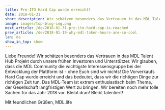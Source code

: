 ```yaml
---
title: Pre-ITO Hard Cap wurde erreicht!
date: 2018-01-31
short_description: Wir schätzen besonders das Vertrauen in das MDL Talent Hub Projekt.
image: images/top-blog-img.png
next_article: /de/2018-01-31-pre-ito-hard-cap-is-reached
prev_article: /de/2018-01-19-why-mdl-token-hours-are-so-cool
lan: de
show_in_top: show
---
```

Liebe Freunde! Wir schätzen besonders das Vertrauen in das MDL Talent Hub Projekt durch unsere frühen Investoren und Unterstützer. Wir glauben, dass die MDL Community die wichtigste Interessensgruppe bei der Entwicklung der Plattform ist - ohne Euch sind wir nichts! Die Vorverkaufs Hard Cap wurde erreicht und das bedeutet, dass wir die richtigen Dinge zur richtigen Zeit tun. Das MDL-Team ist extrem enthusiastisch beim Thema, der Gesellschaft langfristigen Wert zu bringen. Wir bereiten noch mehr tolle Sachen für das Jahr 2018 vor. Bleibt dran! Bleibt  talentiert!

Mit feundlichen Grüßen, MDL.life
